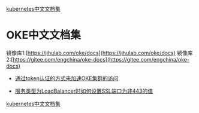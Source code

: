 [kubernetes中文文档集](./k8s-docs/README.md)

# OKE中文文档集

镜像库1:[https://jihulab.com/oke/docs](https://jihulab.com/oke/docs)
镜像库2:[https://gitee.com/engchina/oke-docs](https://gitee.com/engchina/oke-docs)


- [通过token认证的方式来加速OKE集群的访问](./通过token认证的方式来加速OKE集群的访问/README.md)

- [服务类型为LoadBalancer时如何设置SSL端口为非443的值](./服务类型为LoadBalancer时如何设置SSL端口为非443的值/README.md)



[kubernetes中文文档集](./k8s-docs/README.md)
